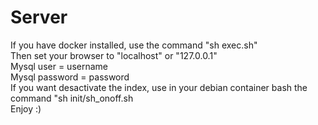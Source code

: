 # Server
If you have docker installed, use the command "sh exec.sh" \
Then set your browser to "localhost" or "127.0.0.1" \
Mysql user = username \
Mysql password = password \
If you want desactivate the index, use in your debian container bash the command "sh init/sh_onoff.sh \
Enjoy :)
